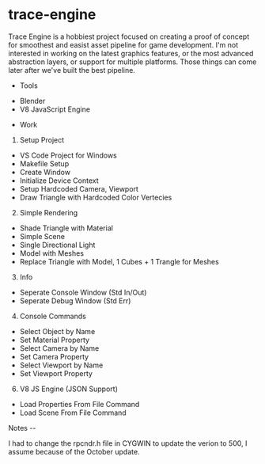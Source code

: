 # trace-engine

Trace Engine is a hobbiest project focused on creating a proof of concept for smoothest and easist asset pipeline for game development. I'm not interested in working on the latest graphics features, or the most advanced abstraction layers, or support for multiple platforms. Those things can come later after we've built the best pipeline.

* Tools
- Blender
- V8 JavaScript Engine

* Work

1. Setup Project
+ VS Code Project for Windows
+ Makefile Setup
+ Create Window
+ Initialize Device Context
+ Setup Hardcoded Camera, Viewport
+ Draw Triangle with Hardcoded Color Vertecies
2. Simple Rendering 
- Shade Triangle with Material
- Simple Scene
- Single Directional Light
- Model with Meshes
- Replace Triangle with Model, 1 Cubes + 1 Trangle for Meshes
3. Info
- Seperate Console Window (Std In/Out)
- Seperate Debug Window (Std Err)
4. Console Commands
- Select Object by Name
- Set Material Property
- Select Camera by Name
- Set Camera Property
- Select Viewport by Name
- Set Viewport Property
6. V8 JS Engine (JSON Support)
- Load Properties From File Command 
- Load Scene From File Command


Notes --

I had to change the rpcndr.h file in CYGWIN to update the verion to 500, I assume because of the October update.